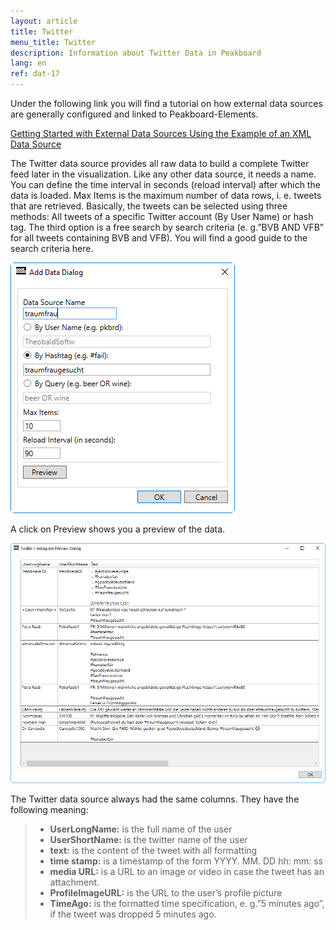 ```yaml
---
layout: article
title: Twitter
menu_title: Twitter
description: Information about Twitter Data in Peakboard
lang: en
ref: dat-17
---
```

Under the following link you will find a tutorial on how external data sources are generally configured and linked to Peakboard-Elements.

[Getting Started with External Data Sources Using the Example of an XML Data Source]()

The Twitter data source provides all raw data to build a complete Twitter feed later in the visualization. Like any other data source, it needs a name. You can define the time interval in seconds (reload interval) after which the data is loaded. Max Items is the maximum number of data rows, i. e. tweets that are retrieved.
Basically, the tweets can be selected using three methods: All tweets of a specific Twitter account (By User Name) or hash tag. The third option is a free search by search criteria (e. g.”BVB AND VFB” for all tweets containing BVB and VFB). You will find a good guide to the search criteria here.

![image_1](/assets/images/Data_Sources/Twitter/Twitter01.png)

A click on Preview shows you a preview of the data.

![image_1](/assets/images/Data_Sources/Twitter/Twitter02.png)

The Twitter data source always had the same columns. They have the following meaning:

> *	**UserLongName:** is the full name of the user
> *	**UserShortName:** is the twitter name of the user
> *	**text:** is the content of the tweet with all formatting
> *	**time stamp:** is a timestamp of the form YYYY. MM. DD hh: mm: ss
> *	**media URL:** is a URL to an image or video in case the tweet has an attachment.
> *	**ProfileImageURL:** is the URL to the user’s profile picture
> *	**TimeAgo:** is the formatted time specification, e. g.”5 minutes ago”, if the tweet was dropped 5 minutes ago.
